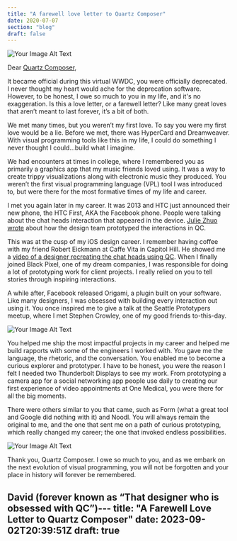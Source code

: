 ```yaml
---
title: "A farewell love letter to Quartz Composer"
date: 2020-07-07
section: "blog"
draft: false
---
```

![Your Image Alt Text](/images/2020/07/2020-07-07-farewell-qc-cover.jpg)

Dear [Quartz Composer](https://en.wikipedia.org/wiki/Quartz_Composer),  

It became official during this virtual WWDC, you were officially deprecated. I never thought my heart would ache for the deprecation software. However, to be honest, I owe so much to you in my life, and it's no exaggeration. Is this a love letter, or a farewell letter? Like many great loves that aren’t meant to last forever, it’s a bit of both.  

We met many times, but you weren’t my first love. To say you were my first love would be a lie. Before we met, there was HyperCard and Dreamweaver. With visual programming tools like this in my life, I could do something I never thought I could...build what I imagine.  

We had encounters at times in college, where I remembered you as primarily a graphics app that my music friends loved using. It was a way to create trippy visualizations along with electronic music they produced. You weren’t the first visual programming language (VPL) tool I was introduced to, but were there for the most formative times of my life and career.  

I met you again later in my career. It was 2013 and HTC just announced their new phone, the HTC First, AKA the Facebook phone. People were talking about the chat heads interaction that appeared in the device. [Julie Zhuo wrote](https://medium.com/the-year-of-the-looking-glass/go-big-by-going-home-af182add5a2f) about how the design team prototyped the interactions in QC.  

This was at the cusp of my iOS design career. I remember having coffee with my friend Robert Eickmann at Caffe Vita in Capitol Hill. He showed me a [video of a designer recreating the chat heads using QC](https://m.youtube.com/watch?v=GGAtBvKsJAI). When I finally joined Black Pixel, one of my dream companies, I was responsible for doing a lot of prototyping work for client projects. I really relied on you to tell stories through inspiring interactions.  

A while after, Facebook released Origami, a plugin built on your software. Like many designers, I was obsessed with building every interaction out using it. You once inspired me to give a talk at the Seattle Prototypers meetup, where I met Stephen Crowley, one of my good friends to-this-day.

![Your Image Alt Text](/images/2020/07/2020-07-07-farewell-qc-1.jpg)
  
You helped me ship the most impactful projects in my career and helped me build rapports with some of the engineers I worked with. You gave me the language, the rhetoric, and the conversation. You enabled me to become a curious explorer and prototyper. I have to be honest, you were the reason I felt I needed two Thunderbolt Displays to see my work. From prototyping a camera app for a social networking app people use daily to creating our first experience of video appointments at One Medical, you were there for all the big moments.  

There were others similar to you that came, such as Form (what a great tool and Google did nothing with it) and Noodl. You will always remain the original to me, and the one that sent me on a path of curious prototyping, which really changed my career; the one that invoked endless possibilities.

![Your Image Alt Text](/images/2020/07/2020-07-07-farewell-qc-2.jpg)

Thank you, Quartz Composer. I owe so much to you, and as we embark on the next evolution of visual programming, you will not be forgotten and your place in history will forever be remembered.  

David (forever known as “That designer who is obsessed with QC”)---
title: "A Farewell Love Letter to Quartz Composer"
date: 2023-09-02T20:39:51Z
draft: true
---


